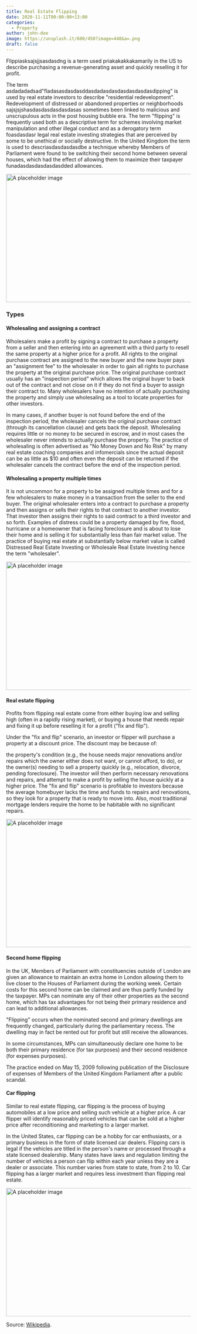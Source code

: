 ```yaml
---
title: Real Estate Flipping
date: 2020-11-11T00:00:00+13:00
categories:
  - Property
author: john-doe
image: https://unsplash.it/600/450?image=448&a=.png
draft: false
---
```

Flippiasksajsjjsasdasdng is a term used priakakakkakamarily in the US to describe purchasing a revenue-generating asset and quickly reselling it for profit.

The term asdadadadsad"fladasasdasdasddasdadasdasdasdasdasdasdipping" is used by real estate investors to describe "residential redevelopment". Redevelopment of distressed or abandoned properties or neighborhoods sajsjsjshasdasdasdasdasdasas sometimes been linked to malicious and unscrupulous acts in the post housing bubble era. The term "flipping" is frequently used both as a descriptive term for schemes involving market manipulation and other illegal conduct and as a derogatory term foasdasdasr legal real estate investing strategies that are perceived by some to be unethical or socially destructive. In the United Kingdom the term is used to descriasdasdasdasdbe a technique whereby Members of Parliament were found to be switching their second home between several houses, which had the effect of allowing them to maximize their taxpayer funadasdasdasdasdasdded allowances.

<img width="960" height="350" alt="A placeholder image" src="https://unsplash.it/960/350?image=690" />

### Types

#### Wholesaling and assigning a contract

Wholesalers make a profit by signing a contract to purchase a property from a seller and then entering into an agreement with a third party to resell the same property at a higher price for a profit. All rights to the original purchase contract are assigned to the new buyer and the new buyer pays an "assignment fee" to the wholesaler in order to gain all rights to purchase the property at the original purchase price. The original purchase contract usually has an "inspection period" which allows the original buyer to back out of the contract and not close on it if they do not find a buyer to assign their contract to. Many wholesalers have no intention of actually purchasing the property and simply use wholesaling as a tool to locate properties for other investors.

In many cases, if another buyer is not found before the end of the inspection period, the wholesaler cancels the original purchase contract (through its cancellation clause) and gets back the deposit. Wholesaling requires little or no money to be secured in escrow, and in most cases the wholesaler never intends to actually purchase the property. The practice of wholesaling is often advertised as "No Money Down and No Risk" by many real estate coaching companies and infomercials since the actual deposit can be as little as $10 and often even the deposit can be returned if the wholesaler cancels the contract before the end of the inspection period.

#### Wholesaling a property multiple times

It is not uncommon for a property to be assigned multiple times and for a few wholesalers to make money in a transaction from the seller to the end buyer. The original wholesaler enters into a contract to purchase a property and then assigns or sells their rights to that contract to another investor. That investor then assigns their rights to said contract to a third investor and so forth. Examples of distress could be a property damaged by fire, flood, hurricane or a homeowner that is facing foreclosure and is about to lose their home and is selling it for substantially less than fair market value. The practice of buying real estate at substantially below market value is called Distressed Real Estate Investing or Wholesale Real Estate Investing hence the term "wholesaler".

<img width="960" height="350" alt="A placeholder image" src="https://unsplash.it/960/350?image=670" />

#### Real estate flipping

Profits from flipping real estate come from either buying low and selling high (often in a rapidly rising market), or buying a house that needs repair and fixing it up before reselling it for a profit ("fix and flip").

Under the "fix and flip" scenario, an investor or flipper will purchase a property at a discount price. The discount may be because of:

the property's condition (e.g., the house needs major renovations and/or repairs which the owner either does not want, or cannot afford, to do), or the owner(s) needing to sell a property quickly (e.g., relocation, divorce, pending foreclosure). The investor will then perform necessary renovations and repairs, and attempt to make a profit by selling the house quickly at a higher price. The "fix and flip" scenario is profitable to investors because the average homebuyer lacks the time and funds to repairs and renovations, so they look for a property that is ready to move into. Also, most traditional mortgage lenders require the home to be habitable with no significant repairs.

<img width="960" height="350" alt="A placeholder image" src="https://unsplash.it/960/350?image=442" />

#### Second home flipping

In the UK, Members of Parliament with constituencies outside of London are given an allowance to maintain an extra home in London allowing them to live closer to the Houses of Parliament during the working week. Certain costs for this second home can be claimed and are thus partly funded by the taxpayer. MPs can nominate any of their other properties as the second home, which has tax advantages for not being their primary residence and can lead to additional allowances.

"Flipping" occurs when the nominated second and primary dwellings are frequently changed, particularly during the parliamentary recess. The dwelling may in fact be rented out for profit but still receive the allowances.

In some circumstances, MPs can simultaneously declare one home to be both their primary residence (for tax purposes) and their second residence (for expenses purposes).

The practice ended on May 15, 2009 following publication of the Disclosure of expenses of Members of the United Kingdom Parliament after a public scandal.

#### Car flipping

Similar to real estate flipping, car flipping is the process of buying automobiles at a low price and selling such vehicle at a higher price. A car flipper will identify reasonably priced vehicles that can be sold at a higher price after reconditioning and marketing to a larger market.

In the United States, car flipping can be a hobby for car enthusiasts, or a primary business in the form of state licensed car dealers. Flipping cars is legal if the vehicles are titled in the person's name or processed through a state licensed dealership. Many states have laws and regulation limiting the number of vehicles a person can flip within each year unless they are a dealer or associate. This number varies from state to state, from 2 to 10. Car flipping has a larger market and requires less investment than flipping real estate.

<img width="960" height="350" alt="A placeholder image" src="https://unsplash.it/960/350?image=655" />

Source: [Wikipedia](https://en.wikipedia.org/wiki/Flipping).